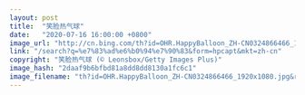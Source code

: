 ```yaml
---
layout: post
title:  "笑脸热气球"
date:   "2020-07-16 16:00:00 +0800"
image_url: "http://cn.bing.com/th?id=OHR.HappyBalloon_ZH-CN0324866466_1920x1080.jpg&rf=LaDigue_1920x1080.jpg&pid=hp"
link: "/search?q=%e7%83%ad%e6%b0%94%e7%90%83&form=hpcapt&mkt=zh-cn"
copyright: "笑脸热气球 (© Leonsbox/Getty Images Plus)"
image_hash: "2daaf9b6bfbd81a8dd8dd8130a1fc6c1"
image_filename: "th?id=OHR.HappyBalloon_ZH-CN0324866466_1920x1080.jpg&rf=LaDigue_1920x1080.jpg&pid=hp"
---
```

